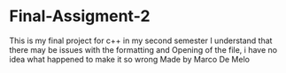 # Final-Assigment-2
This is my final project for c++ in my second semester 
I understand that there may be issues with the formatting and Opening of the file, i have no idea what happened to make it so wrong 
Made by Marco De Melo
